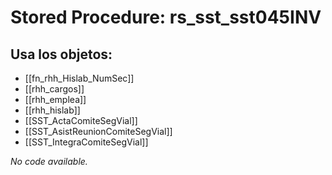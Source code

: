 # Stored Procedure: rs_sst_sst045INV

## Usa los objetos:
- [[fn_rhh_Hislab_NumSec]]
- [[rhh_cargos]]
- [[rhh_emplea]]
- [[rhh_hislab]]
- [[SST_ActaComiteSegVial]]
- [[SST_AsistReunionComiteSegVial]]
- [[SST_IntegraComiteSegVial]]

*No code available.*
